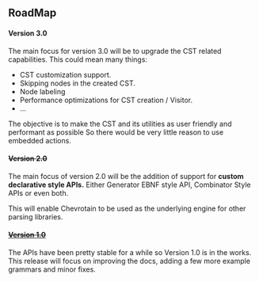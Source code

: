 ## RoadMap

#### Version 3.0

The main focus for version 3.0 will be to upgrade the CST related capabilities.
This could mean many things:

*   CST customization support.
*   Skipping nodes in the created CST.
*   Node labeling
*   Performance optimizations for CST creation / Visitor.
*   ...

The objective is to make the CST and its utilities as user friendly and performant as possible
So there would be very little reason to use embedded actions.

#### ~~Version 2.0~~

The main focus of version 2.0 will be the addition of support for **custom declarative style APIs.**
Either Generator EBNF style API, Combinator Style APIs or even both.

This will enable Chevrotain to be used as the underlying engine for other parsing libraries.

#### [~~Version 1.0~~](https://github.com/SAP/chevrotain/milestone/4)

The APIs have been pretty stable for a while so Version 1.0 is in the works.
This release will focus on improving the docs, adding a few more example grammars
and minor fixes.
